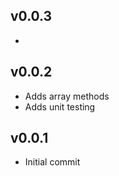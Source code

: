 
## v0.0.3
  - 

## v0.0.2
  - Adds array methods
  - Adds unit testing

## v0.0.1
  - Initial commit
